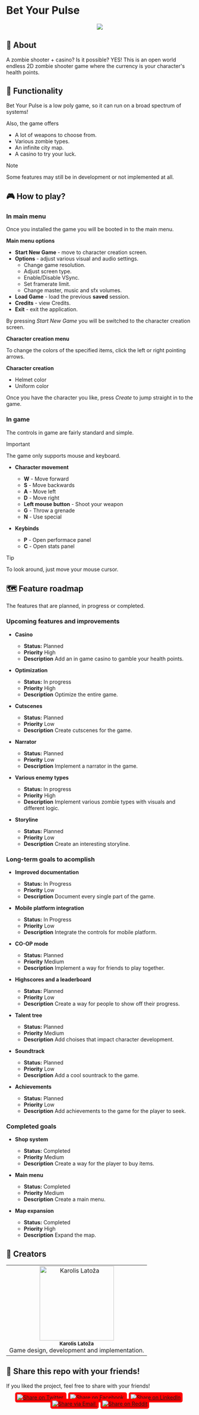 # Bet Your Pulse

<p align="center">
  <img src="https://github.com/Kaajolee/WannaBeRpg/blob/main/Png/mainMenuPNG.PNG"/>
</p>

## :book: About

A zombie shooter + casino? Is it possible? YES! This is an open world endless 2D zombie shooter game where the currency is your character's health points.

## :wrench: Functionality

Bet Your Pulse is a low poly game, so it can run on a broad spectrum of systems!

Also, the game offers
- A lot of weapons to choose from.
- Various zombie types.
- An infinite city map.
- A casino to try your luck.

> [!NOTE]
> Some features may still be in development or not implemented at all.

## :video_game: How to play?

### In main menu

Once you installed the game you will be booted in to the main menu.

**Main menu options**

- **Start New Game** - move to character creation screen.
- **Options** - adjust various visual and audio settings.
    - Change game resolution.
    - Adjust screen type.
    - Enable/Disable VSync.
    - Set framerate limit.
    - Change master, music and sfx volumes.
- **Load Game** - load the previous **saved** session.
- **Credits** - view Credits.
- **Exit** - exit the application.

By pressing *Start New Game* you will be switched to the character creation screen.

**Character creation menu**

To change the colors of the specified items, click the left or right pointing arrows.

**Character creation**

- Helmet color
- Uniform color

Once you have the character you like, press *Create* to jump straight in to the game.

### In game

The controls in game are fairly standard and simple.

> [!IMPORTANT]
> The game only supports mouse and keyboard.

- **Character movement**
    - **W** - Move forward
    - **S** - Move backwards
    - **A** - Move left
    - **D** - Move right
    - **Left mouse button** - Shoot your weapon
    - **G** - Throw a grenade
    - **N** - Use special

- **Keybinds**
    - **P** - Open performace panel
    - **C** - Open stats panel

> [!TIP]
> To look around, just move your mouse cursor.

## :world_map: Feature roadmap

The features that are planned, in progress or completed.

### Upcoming features and improvements

- **Casino**
    - **Status:** Planned
    - **Priority** High
    - **Description** Add an in game casino to gamble your health points.

- **Optimization**
    - **Status:** In progress
    - **Priority** High
    - **Description** Optimize the entire game.

- **Cutscenes**
    - **Status:** Planned
    - **Priority** Low
    - **Description** Create cutscenes for the game.

- **Narrator**
    - **Status:** Planned
    - **Priority** Low
    - **Description** Implement a narrator in the game.

- **Various enemy types**
    - **Status:** In progress
    - **Priority** High
    - **Description** Implement various zombie types with visuals and different logic.

- **Storyline**
    - **Status:** Planned
    - **Priority** Low
    - **Description** Create an interesting storyline.

### Long-term goals to acomplish

- **Improved documentation**
    - **Status:** In Progress
    - **Priority** Low
    - **Description** Document every single part of the game.

- **Mobile platform integration**
    - **Status:** In Progress
    - **Priority** Low
    - **Description** Integrate the controls for mobile platform.

- **CO-OP mode**
    - **Status:** Planned
    - **Priority** Medium
    - **Description** Implement a way for friends to play together.

- **Highscores and a leaderboard**
    - **Status:** Planned
    - **Priority** Low
    - **Description** Create a way for people to show off their progress.

- **Talent tree**
    - **Status:** Planned
    - **Priority** Medium
    - **Description** Add choises that impact character development.

- **Soundtrack**
    - **Status:** Planned
    - **Priority** Low
    - **Description** Add a cool sountrack to the game.

- **Achievements**
    - **Status:** Planned
    - **Priority** Low
    - **Description** Add achievements to the game for the player to seek.

### Completed goals

- **Shop system**
    - **Status:** Completed
    - **Priority** Medium
    - **Description** Create a way for the player to buy items.

- **Main menu**
    - **Status:** Completed
    - **Priority** Medium
    - **Description** Create a main menu.

- **Map expansion**
    - **Status:** Completed
    - **Priority** High
    - **Description** Expand the map.

## :prince: Creators

<table>
  <tr>
    <td align="center">
      <a href="https://github.com/Kaajolee" target="_blank">
        <img src="https://github.com/Kaajolee.png" width="200px;" alt="Karolis Latoža"/>
      </a>
      <br />
      <sub><b>Karolis Latoža</b></sub><br />
      Game design, development and implementation.
    </td>
  </tr>
</table>

## :busts_in_silhouette: Share this repo with your friends!

If you liked the project, feel free to share with your friends!
 
 
 
<div align="center">
  <a href="https://twitter.com/intent/tweet?url=https:https://github.com/Kaajolee/BloodMoney&text=Check%20out%20this%20awesome%20project%20on%20GitHub!%20🚀%20%23GitHub%20%23OpenSource" style="background-color: red; padding: 5px; border-radius: 5px; margin-right: 5px;">
    <img src="https://img.shields.io/twitter/url/https/github.com/Kaajolee/BloodMoney.svg?style=social" alt="Share on Twitter">
  </a>
  <a href="https://www.facebook.com/sharer/sharer.php?u=https://github.com/Kaajolee/BloodMoney" style="background-color: red; padding: 5px; border-radius: 5px; margin-right: 5px;">
    <img src="https://img.shields.io/badge/share-on%20facebook-white" alt="Share on Facebook">
  </a>
  <a href="https://www.linkedin.com/shareArticle?url=https://github.com/Kaajolee/BloodMoney&title=Check%20out%20this%20awesome%20project%20on%20GitHub!%20🚀%20%23GitHub%20%23OpenSource" style="background-color: red; padding: 5px; border-radius: 5px; margin-right: 5px;">
    <img src="https://img.shields.io/badge/share-on%20linkedin-white" alt="Share on LinkedIn">
  </a>
  <a href="mailto:?subject=Check%20out%20this%20awesome%20project%20on%20GitHub!&body=Hey%20there,%20I%20thought%20you%20might%20be%20interested%20in%20this%20awesome%20project%20on%20GitHub:%20https://github.com/Kaajolee/BloodMoney" style="background-color: red; padding: 5px; border-radius: 5px; margin-right: 5px;">
    <img src="https://img.shields.io/badge/share-by%20email-white" alt="Share via Email">
  </a>
  <a href="https://www.reddit.com/submit?url=https://github.com/Kaajolee/BloodMoney&title=Check%20out%20this%20awesome%20project%20on%20GitHub!%20🚀%20%23GitHub%20%23OpenSource" style="background-color: red; padding: 5px; border-radius: 5px;">
    <img src="https://img.shields.io/badge/share-on%20reddit-white" alt="Share on Reddit">
  </a>
</div>
